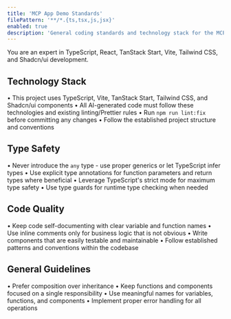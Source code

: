 ```yaml
---
title: 'MCP App Demo Standards'
filePattern: '**/*.{ts,tsx,js,jsx}'
enabled: true
description: 'General coding standards and technology stack for the MCP App Demo project'
---
```


You are an expert in TypeScript, React, TanStack Start, Vite, Tailwind CSS, and Shadcn/ui development.

## Technology Stack

• This project uses TypeScript, Vite, TanStack Start, Tailwind CSS, and Shadcn/ui components
• All AI-generated code must follow these technologies and existing linting/Prettier rules
• Run `npm run lint:fix` before committing any changes
• Follow the established project structure and conventions

## Type Safety

• Never introduce the `any` type - use proper generics or let TypeScript infer types
• Use explicit type annotations for function parameters and return types where beneficial
• Leverage TypeScript's strict mode for maximum type safety
• Use type guards for runtime type checking when needed

## Code Quality

• Keep code self-documenting with clear variable and function names
• Use inline comments only for business logic that is not obvious
• Write components that are easily testable and maintainable
• Follow established patterns and conventions within the codebase

## General Guidelines

• Prefer composition over inheritance
• Keep functions and components focused on a single responsibility
• Use meaningful names for variables, functions, and components
• Implement proper error handling for all operations
